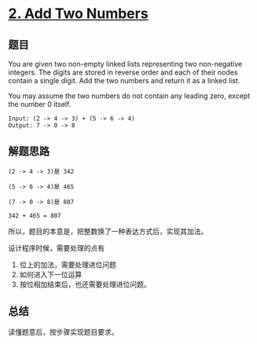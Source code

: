 # [2. Add Two Numbers](https://leetcode-cn.com/problems/add-two-numbers/)

## 题目

You are given two non-empty linked lists representing two non-negative integers. The digits are stored in reverse order and each of their nodes contain a single digit. Add the two numbers and return it as a linked list.

You may assume the two numbers do not contain any leading zero, except the number 0 itself.

```text
Input: (2 -> 4 -> 3) + (5 -> 6 -> 4)
Output: 7 -> 0 -> 8
```

## 解题思路

```text
(2 -> 4 -> 3)是 342

(5 -> 6 -> 4)是 465

(7 -> 0 -> 8)是 807

342 + 465 = 807
```

所以，题目的本意是，把整数换了一种表达方式后，实现其加法。

设计程序时候，需要处理的点有

1. 位上的加法，需要处理进位问题
1. 如何进入下一位运算
1. 按位相加结束后，也还需要处理进位问题。

## 总结

读懂题意后，按步骤实现题目要求。
